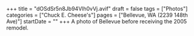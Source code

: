 +++
title = "dOSdSr5n8Jb94Vlh0vVj.avif"
draft = false
tags = ["Photos"]
categories = ["Chuck E. Cheese's"]
pages = ["Bellevue, WA (2239 148th Ave)"]
startDate = ""
+++
A photo of Bellevue before receiving the 2005 remodel.
